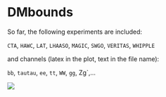 # DMbounds

So far, the following experiments are included:

`CTA`, `HAWC`, `LAT`, `LHAASO`, `MAGIC`, `SWGO`, `VERITAS`, `WHIPPLE`

and channels (latex in the plot, text in the file name):

`bb`, `tautau`, `ee`, `tt`, `WW`, `gg`, Zg`,...

<img src="https://render.githubusercontent.com/render/math?math=b\bar{b},\tau^{+}\tau^{-},e^{+}e^{-},t\bar{t},W^{+}W^{-},\gamma\gamma,Z\gamma,...">